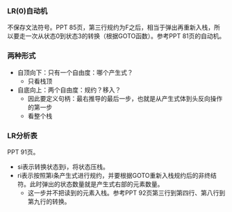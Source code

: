 ### LR(0)自动机
不保存文法符号。PPT 85页，第三行规约为F之后，相当于弹出再重新入栈，所以要走一次从状态0到状态3的转换（根据GOTO函数）。参考PPT 81页的自动机。

### 两种形式
+ 自顶向下：只有一个自由度：哪个产生式？
  + 只看栈顶
+ 自底向上：两个自由度：规约？移入？
  + 因此要定义句柄：最右推导的最后一步，也就是从产生式体到头反向操作的第一步
  + 看整个栈

### LR分析表
PPT 91页。
+ si表示转换状态到i，将状态压栈。
+ ri表示按照第i条产生式进行规约，并要根据GOTO重新入栈规约后的非终结符。此时弹出的状态数量就是产生式右部的元素数量。
  + 这一步并不把读到的元素入栈。参考PPT 92页第三行到第四行、第八行到第九行的转换。


